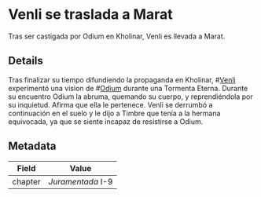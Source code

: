 # Venli se traslada a Marat
Tras ser castigada por Odium en Kholinar, Venli es llevada a Marat. 

## Details
Tras finalizar su tiempo difundiendo la propaganda en Kholinar, #[Venli](characters/venli) experimentó una vision de #[Odium](characters/odium) durante una Tormenta Eterna. Durante su encuentro Odium la abruma, quemando su cuerpo, y reprendiéndola por su inquietud. Afirma que ella le pertenece. Venli se derrumbó a continuación en el suelo y le dijo a Timbre que tenía a la hermana equivocada, ya que se siente incapaz de resistirse a Odium. 

## Metadata
| Field | Value |
| ----- | ----- |
| chapter | *Juramentada* I-9 |
